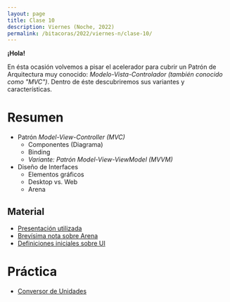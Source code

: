 ```yaml
---
layout: page
title: Clase 10
description: Viernes (Noche, 2022)
permalink: /bitacoras/2022/viernes-n/clase-10/
---
```

**¡Hola!**

En ésta ocasión volvemos a pisar el acelerador para cubrir un Patrón de Arquitectura muy conocido: _Modelo-Vista-Controlador (también conocido como "MVC")_. Dentro de éste descubriremos sus variantes y características.

# Resumen

- Patrón _Model-View-Controller (MVC)_
    - Componentes (Diagrama)
    - Binding
    - _Variante: Patrón Model-View-ViewModel (MVVM)_
- Diseño de Interfaces
    - Elementos gráficos
    - Desktop vs. Web
    - Arena


## Material

- [Presentación utilizada](https://docs.google.com/presentation/d/1__aa4efEVPFvupWNZODKXQzQv3Rqjj3j8pDeMM0Hz9U/edit#slide=id.g35f391192_00)
- [Brevísima nota sobre Arena](https://sites.google.com/site/programacionui/temario/02-disenio-UI/arena-disclaimer)
- [Definiciones iniciales sobre UI](http://wiki.uqbar.org/wiki/articles/ui-definiciones-iniciales.html)
   
# Práctica

- [Conversor de Unidades](https://github.com/dds-utn/dds-conversor-ui#readme)




